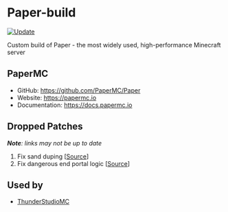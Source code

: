 # Paper-build

[![Update](https://github.com/mikelei8291/Paper-build/actions/workflows/update.yml/badge.svg)](https://github.com/mikelei8291/Paper-build/actions/workflows/update.yml)

Custom build of Paper - the most widely used, high-performance Minecraft server

## PaperMC

- GitHub: https://github.com/PaperMC/Paper
- Website: https://papermc.io
- Documentation: https://docs.papermc.io

## Dropped Patches

_**Note**: links may not be up to date_

1. Fix sand duping [[Source](https://github.com/PaperMC/Paper/blob/bacbf86ed272f73f8b2979106589d80d8d70b83b/patches/server/0418-Fix-sand-duping.patch)]
2. Fix dangerous end portal logic [[Source](https://github.com/PaperMC/Paper/blob/bacbf86ed272f73f8b2979106589d80d8d70b83b/patches/server/0637-Fix-dangerous-end-portal-logic.patch)]

## Used by

- [ThunderStudioMC](https://mc.thunder.studio)
